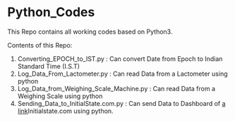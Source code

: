 # Python_Codes

This Repo contains all working codes based on Python3.

Contents of this Repo:
1.  Converting_EPOCH_to_IST.py  : Can convert Date from Epoch to Indian Standard Time (I.S.T)
2.  Log_Data_From_Lactometer.py : Can read Data from a Lactometer using python
3.  Log_Data_from_Weighing_Scale_Machine.py : Can read Data from a Weighing Scale using python
4.  Sending_Data_to_InitialState.com.py : Can send Data to Dashboard of [a link](https://initialstate.com/)Initialstate.com using python.
